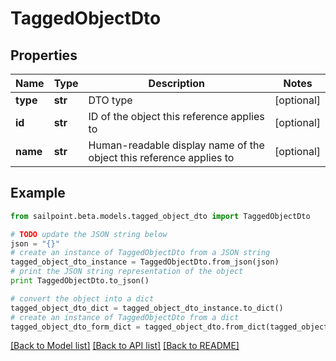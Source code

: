 # TaggedObjectDto


## Properties

Name | Type | Description | Notes
------------ | ------------- | ------------- | -------------
**type** | **str** | DTO type | [optional] 
**id** | **str** | ID of the object this reference applies to | [optional] 
**name** | **str** | Human-readable display name of the object this reference applies to | [optional] 

## Example

```python
from sailpoint.beta.models.tagged_object_dto import TaggedObjectDto

# TODO update the JSON string below
json = "{}"
# create an instance of TaggedObjectDto from a JSON string
tagged_object_dto_instance = TaggedObjectDto.from_json(json)
# print the JSON string representation of the object
print TaggedObjectDto.to_json()

# convert the object into a dict
tagged_object_dto_dict = tagged_object_dto_instance.to_dict()
# create an instance of TaggedObjectDto from a dict
tagged_object_dto_form_dict = tagged_object_dto.from_dict(tagged_object_dto_dict)
```
[[Back to Model list]](../README.md#documentation-for-models) [[Back to API list]](../README.md#documentation-for-api-endpoints) [[Back to README]](../README.md)


